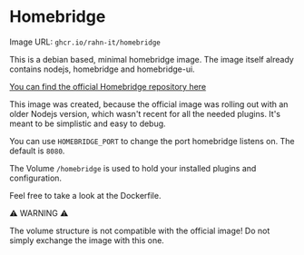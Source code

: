 # Homebridge

Image URL: ``ghcr.io/rahn-it/homebridge``

This is a debian based, minimal homebridge image.
The image itself already contains nodejs, homebridge and homebridge-ui.

[You can find the official Homebridge repository here](https://github.com/homebridge/homebridge)

This image was created, because the official image was rolling out with an
older Nodejs version, which wasn't recent for all the needed plugins.
It's meant to be simplistic and easy to debug.

You can use `HOMEBRIDGE_PORT` to change the port homebridge listens on. The default is `8080`.

The Volume `/homebridge` is used to hold your installed plugins and configuration.

Feel free to take a look at the Dockerfile.

⚠️ WARNING ⚠️

The volume structure is not compatible with the official image!
Do not simply exchange the image with this one.
